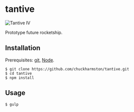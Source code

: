 # tantive

![Tantive IV](http://i.imgur.com/SXzquMv.jpg)

Prototype future rocketship.


## Installation

Prerequisites: [git](https://git-scm.com/), [Node](https://nodejs.org/).

	$ git clone https://github.com/chuckharmston/tantive.git
	$ cd tantive
	$ npm install


## Usage

	$ gulp
